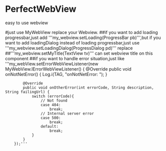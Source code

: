 # PerfectWebView
easy to use webview

#just use MyWebView replace your Webview. 
##if you want to add loading progressbar,just add '''my_webview.setLoading(ProgressBar pb)''',but if you want to add loadingDialog instead of loading progressbar,just use '''my_webview.setLoadingDialog(ProgressDialog pd)''' replace
##'''my_webview.setMyTitle(TextView tv)''' can set webview title on this component
##if you want to handle error situation,just like 
'''my_webView.setErrorWebViewListener(new MyWebView.IErrorWebViewListener() {
            @Override
            public void onNotNetError() {
                Log.i(TAG, "onNotNetError: ");
            }

            @Override
            public void onOtherError(int errorCode, String description, String failingUrl) {
                switch (errorCode){
                    // Not found
                    case 404:
                        break;
                    // Internal server error
                    case 500:
                        break;
                    default:
                        break;
                }
            }
        });'''
